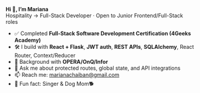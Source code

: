 **Hi 👋, I’m Mariana**  
Hospitality → Full-Stack Developer · Open to Junior Frontend/Full-Stack roles

- ✅ Completed **Full-Stack Software Development Certification (4Geeks Academy)**  
- 🛠️ I build with **React + Flask**, **JWT auth**, **REST APIs**, **SQLAlchemy**, React Router, Context/Reducer  
- 🏨 Background with **OPERA/OnQ/Infor**
- 💬 Ask me about protected routes, global state, and API integrations  
- 📫 Reach me: <marianachaiban@gmail.com>
- 🎵 Fun fact: Singer & Dog Mom🐕
